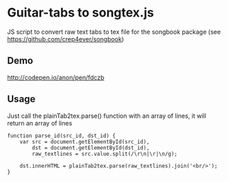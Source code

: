 Guitar-tabs to songtex.js
======================

JS script to convert raw text tabs to tex file for the songbook package (see https://github.com/crep4ever/songbook)

Demo
-------------
http://codepen.io/anon/pen/fdczb

Usage
-------------
Just call the plainTab2tex.parse() function with an array of lines, it will return an array of lines

  
    function parse_id(src_id, dst_id) {
        var src = document.getElementById(src_id),
            dst = document.getElementById(dst_id),
            raw_textlines = src.value.split(/\r\n|\r|\n/g);
    
        dst.innerHTML = plainTab2tex.parse(raw_textlines).join('<br/>');
    }
